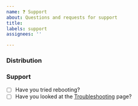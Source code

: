 ```yaml
---
name: ❓ Support
about: Questions and requests for support
title: 
labels: support
assignees: ''

---
```


<!-- Note, that you can also join our community chat, either via Telegram (https://t.me/joinchat/AMhHjj9Txhkhn8JM5_LeMg) or via Matrix (https://matrix.to/#/#openrazer:matrix.org) for questions -->

### Distribution

<!-- Name and version -->

### Support

- [ ] Have you tried rebooting?
- [ ] Have you looked at the [Troubleshooting](https://github.com/openrazer/openrazer/wiki/Troubleshooting) page?

<!-- Please describe your issue here -->


